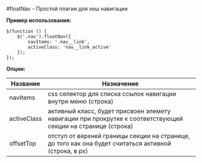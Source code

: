 #floatNav - Простой плагин для хеш навигации

**Пример использования:**

```
$(function () {
    $('.nav').floatNav({
        navItems: '.nav__link',
        activeClass: 'nav__link_active'
    });
});
```

**Опции:**

Название | Назначение
--- | ---
navItems | css селектор для списка ссылок навигации внутри меню (строка)
activeClass | активный класс, будет присвоен элемету навигации при прокрутке к соответствующей секции на странице (строка)
offsetTop | отступ от верхней границы секции на странице, до того как она будет считаться активной (строка, в px)